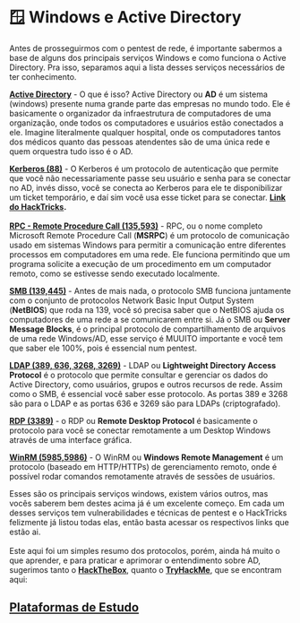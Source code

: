 # 🪟 Windows e Active Directory

Antes de prosseguirmos com o pentest de rede, é importante sabermos a base de alguns dos principais serviços Windows e como funciona o Active Directory. Pra isso, separamos aqui a lista desses serviços necessários de ter conhecimento.



[**Active Directory**](https://book.hacktricks.xyz/windows-hardening/active-directory-methodology) - O que é isso? Active Directory ou **AD** é um sistema (windows) presente numa grande parte das empresas no mundo todo. Ele é basicamente o organizador da infraestrutura de computadores de uma organização, onde todos os computadores e usuários estão conectados a ele. Imagine literalmente qualquer hospital, onde os computadores tantos dos médicos quanto das pessoas atendentes são de uma única rede e quem orquestra tudo isso é o AD.

[**Kerberos (88)**](https://www.gta.ufrj.br/grad/07\_1/kerberos/) - O Kerberos é um protocolo de autenticação que permite que você não necessariamente passe seu usuário e senha para se conectar no AD, invés disso, você se conecta ao Kerberos para ele te disponibilizar um ticket temporário, e daí sim você usa esse ticket para se conectar. [**Link do HackTricks**](https://book.hacktricks.xyz/network-services-pentesting/pentesting-kerberos-88)**.**\
\
[**RPC - Remote Procedure Call (135,593)**](https://book.hacktricks.xyz/network-services-pentesting/135-pentesting-msrpc) - RPC, ou o nome completo Microsoft Remote Procedure Call (**MSRPC**) é um protocolo de comunicação usado em sistemas Windows para permitir a comunicação entre diferentes processos em computadores em uma rede. Ele funciona permitindo que um programa solicite a execução de um procedimento em um computador remoto, como se estivesse sendo executado localmente.

[**SMB (139,445)**](https://book.hacktricks.xyz/network-services-pentesting/pentesting-smb) - Antes de mais nada, o protocolo SMB funciona juntamente com o conjunto de protocolos Network Basic Input Output System (**NetBIOS**) que roda na 139, você só precisa saber que o NetBIOS ajuda os computadores de uma rede a se comunicarem entre si. Já o SMB ou **Server Message Blocks**, é o principal protocolo de compartilhamento de arquivos de uma rede Windows/AD, esse serviço é MUUITO importante e você tem que saber ele 100%, pois é essencial num pentest.

[**LDAP (389, 636, 3268, 3269)**](https://book.hacktricks.xyz/network-services-pentesting/pentesting-ldap) - LDAP ou **Lightweight Directory Access Protocol** é o protocolo que permite consultar e gerenciar os dados do Active Directory, como usuários, grupos e outros recursos de rede. Assim como o SMB, é essencial você saber esse protocolo. As portas 389 e 3268 são para o LDAP e as portas 636 e 3269 são para LDAPs (criptografado).

[**RDP (3389)**](https://book.hacktricks.xyz/network-services-pentesting/pentesting-rdp) - o RDP ou **Remote Desktop Protocol** é basicamente o protocolo para você se conectar remotamente a um Desktop Windows através de uma interface gráfica.

[**WinRM (5985,5986)**](https://book.hacktricks.xyz/network-services-pentesting/5985-5986-pentesting-winrm) - O WinRM ou **Windows Remote Management** é um protocolo (baseado em HTTP/HTTPs) de gerenciamento remoto, onde é possível rodar comandos remotamente através de sessões de usuários.

Esses são os principais serviços windows, existem vários outros, mas vocês saberem bem destes acima já é um excelente começo. Em cada um desses serviços tem vulnerabilidades e técnicas de pentest e o HackTricks felizmente já listou todas elas, então basta acessar os respectivos links que estão ai.\
\
Este aqui foi um simples resumo dos protocolos, porém, ainda há muito o que aprender, e para praticar e aprimorar o entendimento sobre AD, sugerimos tanto o [**HackTheBox**](https://academy.hackthebox.com/course/preview/introduction-to-active-directory), quanto o [**TryHackMe**](https://tryhackme.com/r/room/winadbasics), que se encontram aqui:

## &#x20;   [**Plataformas de Estudo**](https://wiki-cantinho-da-offsec.gitbook.io/roadmap/pentestes-comuns/windows-e-active-directory/plataformas-de-estudo)
